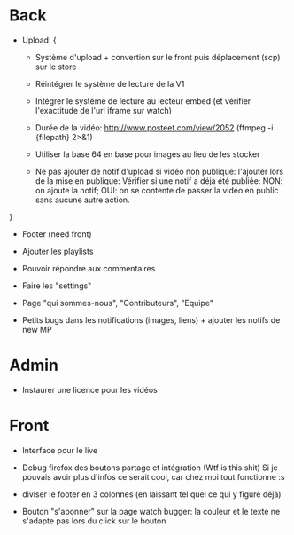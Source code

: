 ﻿Back
================

- Upload: {

	- Système d'upload + convertion sur le front puis déplacement (scp) sur le store

	- Réintégrer le système de lecture de la V1

	- Intégrer le système de lecture au lecteur embed (et vérifier l'exactitude de l'url iframe sur watch)

	- Durée de la vidéo: http://www.posteet.com/view/2052 (ffmpeg -i {filepath} 2>&1)

	- Utiliser la base 64 en base pour images au lieu de les stocker

	- Ne pas ajouter de notif d'upload si vidéo non publique: l'ajouter lors de la mise en publique: Vérifier si une notif a déjà été publiée: NON: on ajoute la notif; OUI: on se contente de passer la vidéo en public sans aucune autre action.

}

- Footer (need front)

- Ajouter les playlists

- Pouvoir répondre aux commentaires

- Faire les "settings"

- Page "qui sommes-nous", "Contributeurs", "Equipe"

- Petits bugs dans les notifications (images, liens) + ajouter les notifs de new MP



Admin
================

- Instaurer une licence pour les vidéos



Front
================

- Interface pour le live

- Debug firefox des boutons partage et intégration (Wtf is this shit) Si je pouvais avoir plus d'infos ce serait cool, car chez moi tout fonctionne :s

- diviser le footer en 3 colonnes (en laissant tel quel ce qui y figure déjà)

- Bouton "s'abonner" sur la page watch bugger: la couleur et le texte ne s'adapte pas lors du click sur le bouton
